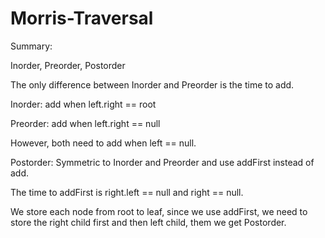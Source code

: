 # Morris-Traversal
Summary:  

Inorder, Preorder, Postorder


The only difference between Inorder and Preorder is the time to add.

Inorder: add when left.right == root

Preorder: add when left.right == null

However, both need to add when left == null.




Postorder: Symmetric to Inorder and Preorder and use addFirst instead of add.

The time to addFirst is right.left == null and right == null.

We store each node from root to leaf, since we use addFirst, we need to store the right child first and then left child, them we get Postorder.
